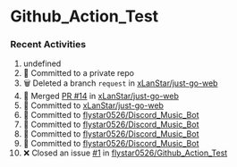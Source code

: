 # Github_Action_Test

### Recent Activities
<!--START_SECTION:activity-->
1. undefined
2. 📝 Committed to a private repo
3. 🗑️ Deleted a branch `request` in [xLanStar/just-go-web](https://github.com/xLanStar/just-go-web)
4. 🔀 Merged [PR #14](https://github.com/xLanStar/just-go-web/pull/14) in [xLanStar/just-go-web](https://github.com/xLanStar/just-go-web)
5. 📝 Committed to [xLanStar/just-go-web](https://github.com/xLanStar/just-go-web/commit/86fd26ee25f5eae0f657fa0071ff3727afbb76cc)
6. 📝 Committed to [flystar0526/Discord_Music_Bot](https://github.com/flystar0526/Discord_Music_Bot/commit/56dc6d300f1241a074d530e7eb1e52412147f1e2)
7. 📝 Committed to [flystar0526/Discord_Music_Bot](https://github.com/flystar0526/Discord_Music_Bot/commit/00f1836d2c57df975c9609fce5a73ca40a19e53f)
8. 📝 Committed to [flystar0526/Discord_Music_Bot](https://github.com/flystar0526/Discord_Music_Bot/commit/8f2a5f79d6659af4dc69b2cbab79f4adfa98e112)
9. 📝 Committed to [flystar0526/Discord_Music_Bot](https://github.com/flystar0526/Discord_Music_Bot/commit/fd62d000f92a8f455d7372b6ff8bb63d741c5d33)
10. ❌ Closed an issue [#1](https://github.com/flystar0526/Github_Action_Test/issues/1) in [flystar0526/Github_Action_Test](https://github.com/flystar0526/Github_Action_Test)
<!--END_SECTION:activity-->
